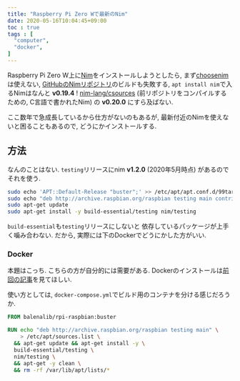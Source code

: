 ```yaml
---
title: "Raspberry Pi Zero Wで最新のNim"
date: 2020-05-16T10:04:45+09:00
toc : true
tags : [
  "computer",
  "docker",
]
---
```


Raspberry Pi Zero W上に[Nim](https://nim-lang.org/)をインストールしようとしたら,
まず[choosenim](https://github.com/dom96/choosenim)は使えない,
[GitHubのNimリポジトリ](https://github.com/nim-lang/Nim)のビルドも失敗する,
`apt install nim`で入るNimはなんと **v0.19.4** !
[nim-lang/csources](https://github.com/nim-lang/csources)
(前リポジトリをコンパイルするための,
C言語で書かれたNim) の **v0.20.0** にすら及ばない.

ここ数年で急成長しているから仕方がないのもあるが,
最新付近のNimを使えないと困ることもあるので,
どうにかインストールする.

## 方法

なんのことはない.
`testing`リリースにnim **v1.2.0** (2020年5月時点) があるので
それを使う.

```bash
sudo echo 'APT::Default-Release "buster";' >> /etc/apt/apt.conf.d/99target
sudo echo "deb http://archive.raspbian.org/raspbian testing main contrib non-free rpi firmware" >> /etc/apt/sources.list
sudo apt-get update
sudo apt-get install -y build-essential/testing nim/testing
```

`build-essential`も`testing`リリースにしないと
依存しているパッケージが上手く噛み合わない.
だから,
実際には下のDockerでどうにかした方がいい.

### Docker

本題はこっち.
こちらの方が自分的には需要がある.
Dockerのインストールは[前回の記事](https://blog.xiupos.net/posts/computer/pi-docker/#docker%E3%81%AE%E3%82%A4%E3%83%B3%E3%82%B9%E3%83%88%E3%83%BC%E3%83%AB)を見てほしい.

使い方としては,
`docker-compose.yml`でビルド用のコンテナを分ける感じだろうか.

```Dockerfile
FROM balenalib/rpi-raspbian:buster

RUN echo "deb http://archive.raspbian.org/raspbian testing main" \
    > /etc/apt/sources.list \
  && apt-get update && apt-get install -y \
  build-essential/testing \
  nim/testing \
  && apt-get -y clean \
  && rm -rf /var/lib/apt/lists/*
```
